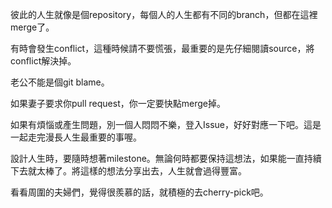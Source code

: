 彼此的人生就像是個repository，每個人的人生都有不同的branch，但都在這裡merge了。

有時會發生conflict，這種時候請不要慌張，最重要的是先仔細閱讀source，將conflict解決掉。

老公不能是個git blame。

如果妻子要求你pull request，你一定要快點merge掉。

如果有煩惱或產生問題，別一個人悶悶不樂，登入Issue，好好對應一下吧。這是一起走完漫長人生最重要的事喔。

設計人生時，要隨時想著milestone。無論何時都要保持這想法，如果能一直持續下去就太棒了。將這樣的想法分享出去，人生就會過得豐富。

看看周圍的夫婦們，覺得很羨慕的話，就積極的去cherry-pick吧。
